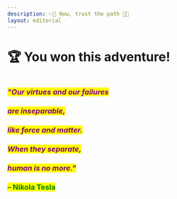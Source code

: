 ```yaml
---
description: ✨🌹 Now, trust the path 🌹✨
layout: editorial
---
```


# 🏆 You won this adventure!

<figure><img src="../../../../../.gitbook/assets/pexels-btgl-♡-19254259.jpg" alt=""><figcaption></figcaption></figure>

### _<mark style="color:purple;">"Our virtues and our failures</mark>_&#x20;

### _<mark style="color:purple;">are inseparable,</mark>_&#x20;

### _<mark style="color:purple;">like force and matter.</mark>_&#x20;

### _<mark style="color:purple;">When they separate,</mark>_&#x20;

### _<mark style="color:purple;">human is no more."</mark>_&#x20;

### <mark style="color:green;">– Nikola Tesla</mark>
